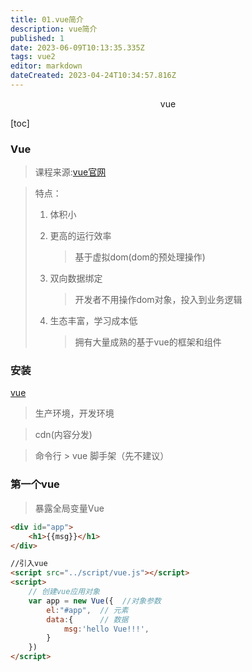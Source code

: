 ```yaml
---
title: 01.vue简介
description: vue简介
published: 1
date: 2023-06-09T10:13:35.335Z
tags: vue2
editor: markdown
dateCreated: 2023-04-24T10:34:57.816Z
---
```


<center>vue</center>

[toc]

### Vue

> 课程来源:[vue官网]()

> 特点：
>
> 1. 体积小
>
> 2. 更高的运行效率
>
>    > 基于虚拟dom(dom的预处理操作)
>
> 3. 双向数据绑定
>
>    > 开发者不用操作dom对象，投入到业务逻辑
>
> 4. 生态丰富，学习成本低
>
>    > 拥有大量成熟的基于vue的框架和组件



### 安装

[vue](https://cn.vuejs.org/v2/guide/installation.html)

> 生产环境，开发环境

> cdn(内容分发)

> 命令行 > vue 脚手架（先不建议）

### 第一个vue

> 暴露全局变量Vue

```html
<div id="app">
    <h1>{{msg}}</h1>
</div>

//引入vue
<script src="../script/vue.js"></script>
<script>
    // 创建vue应用对象
    var app = new Vue({  //对象参数
        el:"#app",  // 元素
        data:{      // 数据
            msg:'hello Vue!!!',
        }
    })
</script>
```


